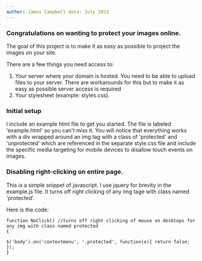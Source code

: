 ```yaml
---
author: James Campbell date: July 2013
---
```


### Congratulations on wanting to protect your images online. 

The goal of this project is to make it as easy as possible to project the images on your site.

There are a few things you need access to:

1. Your server where your domain is hosted. 
You need to be able to upload files to your server. There are workarounds for this but to make it as easy as possible server access is required
2. Your stylesheet (example: styles.css).


### Initial setup

I include an example html file to get you started. The file is labeled 'example.html' so you can't miss it.
You will notice that everything works with a div wrapped around an img tag with a class of 'protected' and 'unprotected' which are referenced in the separate style.css file and include the specific media targeting for mobile devices to disallow touch events on images.

### Disabling right-clicking on entire page.

This is a simple snippet of javascript. I use jquery for brevity in the example.js file. It turns off right clicking of any img tage with class named 'protected'. 

Here is the code:

	function NoClick() //turns off right clicking of mouse on desktops for any img with class named protected
	{

	$('body').on('contextmenu', '.protected', function(e){ return false; }); 
	}